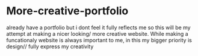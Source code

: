 # More-creative-portfolio
already have a portfolio but i dont feel it fully reflects me so this will be my attempt at making a nicer looking/ more creative website.
While making a funcationaly website is always important to me, in this my bigger priority is design// fully express my creativity 
